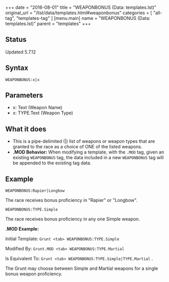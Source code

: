+++
date = "2016-08-01"
title = "WEAPONBONUS (Data: templates.lst)"
original_url = "/list/data/templates.html#weaponbonus"
categories = [ "all-tag", "templates-tag" ]
[menu.main]
    name = "WEAPONBONUS (Data: templates.lst)"
    parent = "templates"
+++

## Status

Updated 5.7.12

## Syntax

`WEAPONBONUS:x|x`

## Parameters

-   x: Text (Weapon Name)
-   x: TYPE.Text (Weapon Type)



What it does
------------

-   This is a pipe-delimited (|) list of weapons or weapon types that
    are granted to the race as a choice of ONE of the listed weapons.
-   **.MOD Behavior:** When modifying a template, with the `.MOD` tag,
    given an existing `WEAPONBONUS` tag, the data included in a new
    `WEAPONBONUS` tag will be appended to the existing tag data.

Example
-------

`WEAPONBONUS:Rapier|Longbow`

The race receives bonus proficiency in "Rapier" or "Longbow".

`WEAPONBONUS:TYPE.Simple`

The race receives bonus proficiency in any one Simple weapon.

**.MOD Example:**

Initial Template: `Grunt <tab> WEAPONBONUS:TYPE.Simple`

Modified By: `Grunt.MOD <tab> WEAPONBONUS:TYPE.Martial`

Is Equivalent To: `Grunt <tab> WEAPONBONUS:TYPE.Simple|TYPE.Martial` .

The Grunt may choose between Simple and Martial weapons for a single
bonus weapon proficiency.

